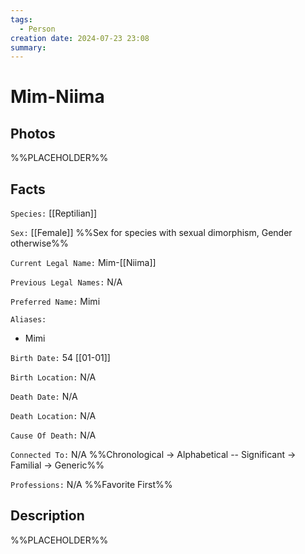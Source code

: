 ```yaml
---
tags:
  - Person
creation date: 2024-07-23 23:08
summary:
---
```

# Mim-Niima

## Photos

%%PLACEHOLDER%%

## Facts

`Species:` [[Reptilian]]

`Sex:` [[Female]] %%Sex for species with sexual dimorphism, Gender otherwise%%

`Current Legal Name:` Mim-[[Niima]]

`Previous Legal Names:` N/A

`Preferred Name:` Mimi

`Aliases:`
- Mimi

`Birth Date:` 54 [[01-01]]

`Birth Location:` N/A

`Death Date:` N/A

`Death Location:` N/A

`Cause Of Death:` N/A

`Connected To:` N/A %%Chronological -> Alphabetical -- Significant -> Familial -> Generic%%

`Professions:` N/A %%Favorite First%%

## Description

%%PLACEHOLDER%%

